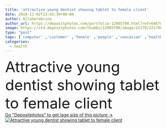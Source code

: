 ```yaml
---
title: 'attractive young dentist showing tablet to female client'
date: 2018-11-02T13:43:39+00:00
author: AllaSerebrina
author_url: https://depositphotos.com/portfolio-12985790.html?ref=64678756
image: https://st4.depositphotos.com/thumbs/12985790/image/22179/221796366/api_thumb_450.jpg?forcejpeg=true
type: "post"
tags: ['computer' ,'customer' ,'female' ,'people' ,'caucasian' ,'health' ,'light' ,'medicine' ,'healthcare' ,'male' ,'medical' ,'procedure' ,'man' ,'coat' ,'indoor' ,'doctor' ,'woman' ,'electronics' ,'working' ,'treatment' ,'dentistry' ,'profession' ,'tablet' ,'gadget' ,'sterile' ,'client' ,'clinic' ,'Medicare' ,'orthodontic' ,'professional occupation' ,'dental hygiene' ,'medical mask' ,'dental care' ,'dentist office' ,'digital device' ]
categories: 
  - health
---
```

<div aling="center">
            <font size="60"> Attractive young dentist showing tablet to female client</font>   
</div>
<div>
    <a href='https://st4.depositphotos.com/thumbs/12985790/image/22179/221796366/api_thumb_450.jpg?forcejpeg=true?ref=64678756' target=_blank > Go "Depositphotos" to get lage size of this picture ->
        <img href='https://st4.depositphotos.com/thumbs/12985790/image/22179/221796366/api_thumb_450.jpg?forcejpeg=true?ref=64678756' src='https://st4.depositphotos.com/12985790/22179/i/950/depositphotos_221796366-stock-photo-attractive-young-dentist-showing-tablet.jpg?forcejpeg=true' alt='Attractive young dentist showing tablet to female client' >
    </a>
</div>
